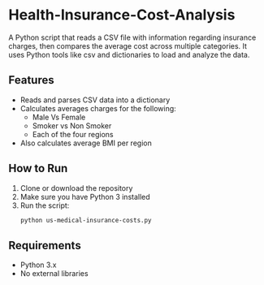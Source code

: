 # Health-Insurance-Cost-Analysis
A Python script that reads a CSV file with information regarding insurance charges, then compares the average cost across multiple categories. It uses Python tools like csv and dictionaries to load and analyze the data.

## Features
- Reads and parses CSV data into a dictionary
- Calculates averages charges for the following:
  - Male Vs Female
  - Smoker vs Non Smoker
  - Each of the four regions
- Also calculates average BMI per region

## How to Run
1. Clone or download the repository
2. Make sure you have Python 3 installed
3. Run the script:
   ```bash
   python us-medical-insurance-costs.py

## Requirements
- Python 3.x
- No external libraries
